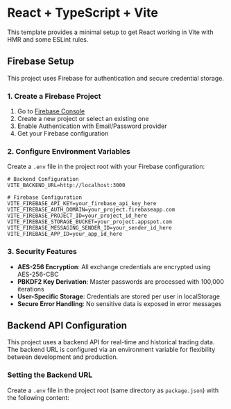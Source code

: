 # React + TypeScript + Vite

This template provides a minimal setup to get React working in Vite with HMR and some ESLint rules.

## Firebase Setup

This project uses Firebase for authentication and secure credential storage.

### 1. Create a Firebase Project

1. Go to [Firebase Console](https://console.firebase.google.com/)
2. Create a new project or select an existing one
3. Enable Authentication with Email/Password provider
4. Get your Firebase configuration

### 2. Configure Environment Variables

Create a `.env` file in the project root with your Firebase configuration:

```env
# Backend Configuration
VITE_BACKEND_URL=http://localhost:3000

# Firebase Configuration
VITE_FIREBASE_API_KEY=your_firebase_api_key_here
VITE_FIREBASE_AUTH_DOMAIN=your_project.firebaseapp.com
VITE_FIREBASE_PROJECT_ID=your_project_id_here
VITE_FIREBASE_STORAGE_BUCKET=your_project.appspot.com
VITE_FIREBASE_MESSAGING_SENDER_ID=your_sender_id_here
VITE_FIREBASE_APP_ID=your_app_id_here
```

### 3. Security Features

- **AES-256 Encryption**: All exchange credentials are encrypted using AES-256-CBC
- **PBKDF2 Key Derivation**: Master passwords are processed with 100,000 iterations
- **User-Specific Storage**: Credentials are stored per user in localStorage
- **Secure Error Handling**: No sensitive data is exposed in error messages

## Backend API Configuration

This project uses a backend API for real-time and historical trading data. The backend URL is configured via an environment variable for flexibility between development and production.

### Setting the Backend URL

Create a `.env` file in the project root (same directory as `package.json`) with the following content:

```

```
